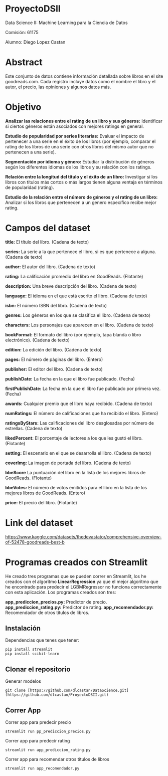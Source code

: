 # ProyectoDSII

Data Science II: Machine Learning para la Ciencia de Datos

Comisión: 61175

Alumno: Diego Lopez Castan


# Abstract

Este conjunto de datos contiene información detallada sobre libros en el site goodreads.com. Cada registro incluye datos como el nombre el libro y el autor, el precio, las opiniones y algunos datos más.


# Objetivo

**Analizar las relaciones entre el rating de un libro y sus géneros:**
Identificar si ciertos géneros están asociados con mejores ratings en general.

**Estudio de popularidad por series literarias:** Evaluar el impacto de pertenecer a una serie en el éxito de los libros (por ejemplo, comparar el rating de los libros de una serie con otros libros del mismo autor que no pertenecen a una serie).

**Segmentación por idioma y género:** Estudiar la distribución de géneros según los diferentes idiomas de los libros y su relación con los ratings.

**Relación entre la longitud del título y el éxito de un libro:** Investigar si los libros con títulos más cortos o más largos tienen alguna ventaja en términos de popularidad (rating).

**Estudio de la relación entre el número de géneros y el rating de un libro:** Analizar si los libros que pertenecen a un genero específico recibe mejor rating.


# Campos del dataset

**title:** El título del libro. (Cadena de texto)

**series:** La serie a la que pertenece el libro, si es que pertenece a alguna. (Cadena de texto)

**author:** El autor del libro. (Cadena de texto)

**rating:** La calificación promedio del libro en GoodReads. (Flotante)

**description:** Una breve descripción del libro. (Cadena de texto)

**language:** El idioma en el que está escrito el libro. (Cadena de texto)

**isbn:** El número ISBN del libro. (Cadena de texto)

**genres:** Los géneros en los que se clasifica el libro. (Cadena de texto)

**characters:** Los personajes que aparecen en el libro. (Cadena de texto)

**bookFormat:** El formato del libro (por ejemplo, tapa blanda o libro electrónico). (Cadena de texto)

**edition:** La edición del libro. (Cadena de texto)

**pages:** El número de páginas del libro. (Entero)

**publisher:** El editor del libro. (Cadena de texto)

**publishDate:** La fecha en la que el libro fue publicado. (Fecha)

**firstPublishDate:** La fecha en la que el libro fue publicado por primera vez. (Fecha)

**awards:** Cualquier premio que el libro haya recibido. (Cadena de texto)

**numRatings:** El número de calificaciones que ha recibido el libro. (Entero)

**ratingsByStars:** Las calificaciones del libro desglosadas por número de estrellas. (Cadena de texto)

**likedPercent:** El porcentaje de lectores a los que les gustó el libro. (Flotante)

**setting:** El escenario en el que se desarrolla el libro. (Cadena de texto)

**coverImg:** La imagen de portada del libro. (Cadena de texto)

**bbeScore** La puntuación del libro en la lista de los mejores libros de GoodReads. (Flotante)

**bbeVotes:** El número de votos emitidos para el libro en la lista de los mejores libros de GoodReads. (Entero)

**price:** El precio del libro. (Flotante)

# Link del dataset
https://www.kaggle.com/datasets/thedevastator/comprehensive-overview-of-52478-goodreads-best-b

# Programas creados con Streamlit

He creado tres programas que se pueden correr en Streamlit, los he creados con el algoritmo **LinearRegression** ya que el mejor algoritmo que he encontrado para predecir el LGBMRegressor no funciona correctamente con esta aplicación. Los programas creados son tres:

**app_prediccion_precios.py:** Predictor de precio.
**app_prediccion_rating.py:** Predictor de rating.
**app_recomendador.py:** Recomendador de otros títulos de libros.


## Instalación
Dependencias que tenes que tener:
```console
pip install streamlit
pip install scikit-learn
```

## Clonar el repositorio
Generar modelos 
```console
git clone [https://github.com/dlcastan/DataScience.git](https://github.com/dlcastan/ProyectoDSII.git)
```


## Correr App
Correr app para predecir precio
```console
streamlit run pp_prediccion_precios.py
```

Correr app para predecir rating
```console
streamlit run app_prediccion_rating.py
```

Correr app para recomendar otros títulos de libros
```console
streamlit run app_recomendador.py
```


